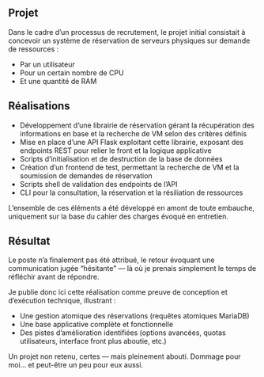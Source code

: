 ## Projet

Dans le cadre d’un processus de recrutement, le projet initial consistait à concevoir un système de réservation de serveurs physiques sur demande de ressources :

* Par un utilisateur
* Pour un certain nombre de CPU
* Et une quantité de RAM

## Réalisations

* Développement d’une librairie de réservation gérant la récupération des informations en base et la recherche de VM selon des critères définis
* Mise en place d’une API Flask exploitant cette librairie, exposant des endpoints REST pour relier le front et la logique applicative
* Scripts d’initialisation et de destruction de la base de données
* Création d’un frontend de test, permettant la recherche de VM et la soumission de demandes de réservation
* Scripts shell de validation des endpoints de l’API
* CLI pour la consultation, la réservation et la résiliation de ressources

L’ensemble de ces éléments a été développé en amont de toute embauche, uniquement sur la base du cahier des charges évoqué en entretien.

## Résultat

Le poste n’a finalement pas été attribué, le retour évoquant une communication jugée “hésitante” — là où je prenais simplement le temps de réfléchir avant de répondre.

Je publie donc ici cette réalisation comme preuve de conception et d’exécution technique, illustrant :

* Une gestion atomique des réservations (requêtes atomiques MariaDB)
* Une base applicative complète et fonctionnelle
* Des pistes d’amélioration identifiées (options avancées, quotas utilisateurs, interface front plus aboutie, etc.)

Un projet non retenu, certes — mais pleinement abouti. Dommage pour moi… et peut-être un peu pour eux aussi. 

